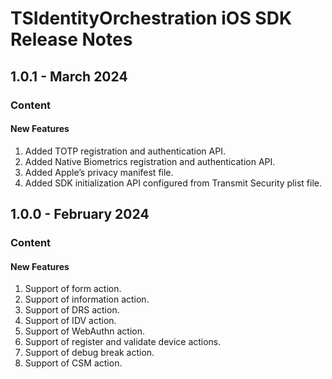 # TSIdentityOrchestration iOS SDK Release Notes

<!---
Template
## Version - Date
### Content
#### New Features
#### Enhancements
#### Bug Fixes
### Upgrade
#### EXPECTED MIGRATION CHANGES 
--->

## 1.0.1 - March 2024
### Content
#### New Features
1. Added TOTP registration and authentication API.
2. Added Native Biometrics registration and authentication API.
3. Added Apple’s privacy manifest file.
4. Added SDK initialization API configured from Transmit Security plist file.


## 1.0.0 - February 2024
### Content
#### New Features
1. Support of form action.
2. Support of information action.
3. Support of DRS action.
4. Support of IDV action.
5. Support of WebAuthn action.
6. Support of register and validate device actions.
7. Support of debug break action.
8. Support of CSM action.


